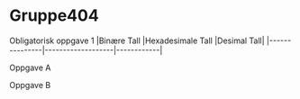 # Gruppe404
Obligatorisk oppgave 1
|Binære Tall    |Hexadesimale Tall  |Desimal Tall|
|---------------|-------------------|------------| 

Oppgave A

Oppgave B
